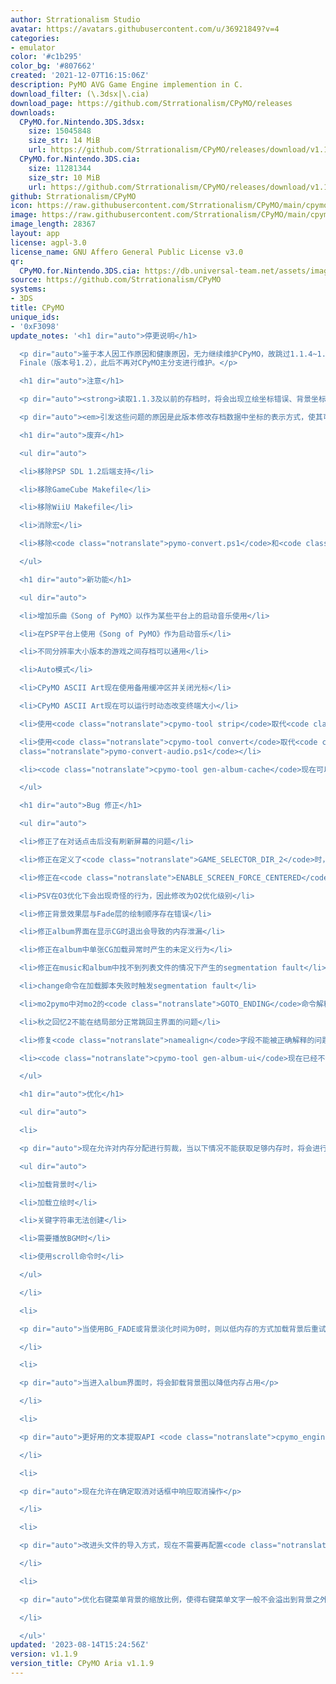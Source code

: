 ```yaml
---
author: Strrationalism Studio
avatar: https://avatars.githubusercontent.com/u/36921849?v=4
categories:
- emulator
color: '#c1b295'
color_bg: '#807662'
created: '2021-12-07T16:15:06Z'
description: PyMO AVG Game Engine implemention in C.
download_filter: (\.3dsx|\.cia)
download_page: https://github.com/Strrationalism/CPyMO/releases
downloads:
  CPyMO.for.Nintendo.3DS.3dsx:
    size: 15045848
    size_str: 14 MiB
    url: https://github.com/Strrationalism/CPyMO/releases/download/v1.1.9/CPyMO.for.Nintendo.3DS.3dsx
  CPyMO.for.Nintendo.3DS.cia:
    size: 11281344
    size_str: 10 MiB
    url: https://github.com/Strrationalism/CPyMO/releases/download/v1.1.9/CPyMO.for.Nintendo.3DS.cia
github: Strrationalism/CPyMO
icon: https://raw.githubusercontent.com/Strrationalism/CPyMO/main/cpymo-backends/3ds/icon.png
image: https://raw.githubusercontent.com/Strrationalism/CPyMO/main/cpymo-backends/3ds/banner.png
image_length: 28367
layout: app
license: agpl-3.0
license_name: GNU Affero General Public License v3.0
qr:
  CPyMO.for.Nintendo.3DS.cia: https://db.universal-team.net/assets/images/qr/cpymo-for-nintendo-3ds-cia.png
source: https://github.com/Strrationalism/CPyMO
systems:
- 3DS
title: CPyMO
unique_ids:
- '0xF3098'
update_notes: '<h1 dir="auto">停更说明</h1>

  <p dir="auto">鉴于本人因工作原因和健康原因，无力继续维护CPyMO，故跳过1.1.4~1.1.8版本，直接发布1.1.9版本，之后到2024年1月19日之前，CPyMO将会只进行Bug修正，并在2024年1月19日发布CPyMO
  Finale（版本号1.2），此后不再对CPyMO主分支进行维护。</p>

  <h1 dir="auto">注意</h1>

  <p dir="auto"><strong>读取1.1.3及以前的存档时，将会出现立绘坐标错误、背景坐标错误、前景动画坐标错误的情况，在后面的场景中恢复正常后重新存档即可解决</strong></p>

  <p dir="auto"><em>引发这些问题的原因是此版本修改存档数据中坐标的表示方式，使其可以在各个不同分辨率大小的游戏之间通用</em></p>

  <h1 dir="auto">废弃</h1>

  <ul dir="auto">

  <li>移除PSP SDL 1.2后端支持</li>

  <li>移除GameCube Makefile</li>

  <li>移除WiiU Makefile</li>

  <li>消除宏</li>

  <li>移除<code class="notranslate">pymo-convert.ps1</code>和<code class="notranslate">pymo-convert-audio.ps1</code></li>

  </ul>

  <h1 dir="auto">新功能</h1>

  <ul dir="auto">

  <li>增加乐曲《Song of PyMO》以作为某些平台上的启动音乐使用</li>

  <li>在PSP平台上使用《Song of PyMO》作为启动音乐</li>

  <li>不同分辨率大小版本的游戏之间存档可以通用</li>

  <li>Auto模式</li>

  <li>CPyMO ASCII Art现在使用备用缓冲区并关闭光标</li>

  <li>CPyMO ASCII Art现在可以运行时动态改变终端大小</li>

  <li>使用<code class="notranslate">cpymo-tool strip</code>取代<code class="notranslate">pymo-strip.ps1</code></li>

  <li>使用<code class="notranslate">cpymo-tool convert</code>取代<code class="notranslate">pymo-convert.ps1</code>和<code
  class="notranslate">pymo-convert-audio.ps1</code></li>

  <li><code class="notranslate">cpymo-tool gen-album-cache</code>现在可以自动搜索<code class="notranslate">#album</code>命令，不再需要手动传入列表名称</li>

  </ul>

  <h1 dir="auto">Bug 修正</h1>

  <ul dir="auto">

  <li>修正了在对话点击后没有刷新屏幕的问题</li>

  <li>修正在定义了<code class="notranslate">GAME_SELECTOR_DIR_2</code>时，只能显示其中一个文件夹的游戏的Bug</li>

  <li>修正在<code class="notranslate">ENABLE_SCREEN_FORCE_CENTERED</code>状态中依然会在SDL2后端下设置逻辑渲染大小的Bug</li>

  <li>PSV在O3优化下会出现奇怪的行为，因此修改为O2优化级别</li>

  <li>修正背景效果层与Fade层的绘制顺序存在错误</li>

  <li>修正album界面在显示CG时退出会导致的内存泄漏</li>

  <li>修正在album中单张CG加载异常时产生的未定义行为</li>

  <li>修正在music和album中找不到列表文件的情况下产生的segmentation fault</li>

  <li>change命令在加载脚本失败时触发segmentation fault</li>

  <li>mo2pymo中对mo2的<code class="notranslate">GOTO_ENDING</code>命令解释有误</li>

  <li>秋之回忆2不能在结局部分正常跳回主界面的问题</li>

  <li>修复<code class="notranslate">namealign</code>字段不能被正确解释的问题</li>

  <li><code class="notranslate">cpymo-tool gen-album-ui</code>现在已经不会再覆盖已有的图像文件</li>

  </ul>

  <h1 dir="auto">优化</h1>

  <ul dir="auto">

  <li>

  <p dir="auto">现在允许对内存分配进行剪裁，当以下情况不能获取足够内存时，将会进行内存剪裁并重试：</p>

  <ul dir="auto">

  <li>加载背景时</li>

  <li>加载立绘时</li>

  <li>关键字符串无法创建</li>

  <li>需要播放BGM时</li>

  <li>使用scroll命令时</li>

  </ul>

  </li>

  <li>

  <p dir="auto">当使用BG_FADE或背景淡化时间为0时，则以低内存的方式加载背景后重试</p>

  </li>

  <li>

  <p dir="auto">当进入album界面时，将会卸载背景图以降低内存占用</p>

  </li>

  <li>

  <p dir="auto">更好用的文本提取API <code class="notranslate">cpymo_engine_extract_text</code></p>

  </li>

  <li>

  <p dir="auto">现在允许在确定取消对话框中响应取消操作</p>

  </li>

  <li>

  <p dir="auto">改进头文件的导入方式，现在不需要再配置<code class="notranslate">-I</code>选项手动指定各种头文件了</p>

  </li>

  <li>

  <p dir="auto">优化右键菜单背景的缩放比例，使得右键菜单文字一般不会溢出到背景之外</p>

  </li>

  </ul>'
updated: '2023-08-14T15:24:56Z'
version: v1.1.9
version_title: CPyMO Aria v1.1.9
---
```

